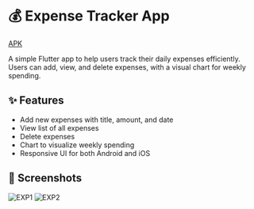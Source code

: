 # 💰 Expense Tracker App

[APK](https://drive.google.com/file/d/1RcUowOKArhKawgCiIJbPt8GPCZfM7nHX/view?usp=sharing)

A simple Flutter app to help users track their daily expenses efficiently. Users can add, view, and delete expenses, with a visual chart for weekly spending.

## ✨ Features

- Add new expenses with title, amount, and date
- View list of all expenses
- Delete expenses
- Chart to visualize weekly spending
- Responsive UI for both Android and iOS

## 📸 Screenshots
![EXP1](https://github.com/user-attachments/assets/e1638772-8e8f-4d68-8838-07a7dc64b2a5)  ![EXP2](https://github.com/user-attachments/assets/e4e614f1-ca3a-4e52-9a90-02a4371d7557)

